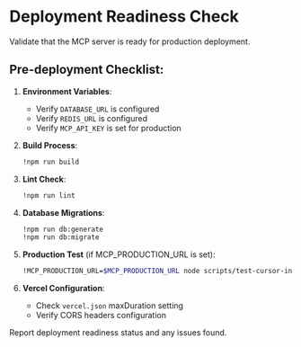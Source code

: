 # Deployment Readiness Check

Validate that the MCP server is ready for production deployment.

## Pre-deployment Checklist:

1. **Environment Variables**:
   - Verify `DATABASE_URL` is configured
   - Verify `REDIS_URL` is configured  
   - Verify `MCP_API_KEY` is set for production

2. **Build Process**:
   ```bash
   !npm run build
   ```

3. **Lint Check**:
   ```bash
   !npm run lint
   ```

4. **Database Migrations**:
   ```bash
   !npm run db:generate
   !npm run db:migrate
   ```

5. **Production Test** (if MCP_PRODUCTION_URL is set):
   ```bash
   !MCP_PRODUCTION_URL=$MCP_PRODUCTION_URL node scripts/test-cursor-integration.mjs
   ```

6. **Vercel Configuration**:
   - Check `vercel.json` maxDuration setting
   - Verify CORS headers configuration

Report deployment readiness status and any issues found.